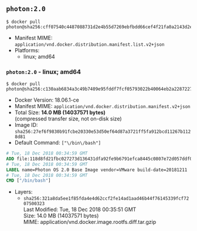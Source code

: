 ## `photon:2.0`

```console
$ docker pull photon@sha256:cff07540c4487088731d2e4b55d7269ebfbdd66cef4f21fa0a2143d2e3033b0f
```

-	Manifest MIME: `application/vnd.docker.distribution.manifest.list.v2+json`
-	Platforms:
	-	linux; amd64

### `photon:2.0` - linux; amd64

```console
$ docker pull photon@sha256:c130aab6834a3c49b7409e95fddf7fcf05793022b40064eb2a2287227f4ef9e1
```

-	Docker Version: 18.06.1-ce
-	Manifest MIME: `application/vnd.docker.distribution.manifest.v2+json`
-	Total Size: **14.0 MB (14037571 bytes)**  
	(compressed transfer size, not on-disk size)
-	Image ID: `sha256:27ef6f9830b91fcbe20330e53d50ef64d87a3721ff5fa912bcd11267b1128d81`
-	Default Command: `["\/bin\/bash"]`

```dockerfile
# Tue, 18 Dec 2018 00:34:59 GMT
ADD file:118d8fd21fbc027273d136431dfa92fe9b6791efca8445c0807e72d057ddf0ec in / 
# Tue, 18 Dec 2018 00:34:59 GMT
LABEL name=Photon OS 2.0 Base Image vendor=VMware build-date=20181211
# Tue, 18 Dec 2018 00:34:59 GMT
CMD ["/bin/bash"]
```

-	Layers:
	-	`sha256:321a8da5ee1f85fda4e4d62ccf2fe14ad1aad46b44f76145339fcf7207500323`  
		Last Modified: Tue, 18 Dec 2018 00:35:51 GMT  
		Size: 14.0 MB (14037571 bytes)  
		MIME: application/vnd.docker.image.rootfs.diff.tar.gzip
